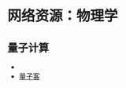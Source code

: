 # 网络资源：物理学

## 量子计算

- [Shtetl-Optimized: The Blog of Scott Aaronson]: https://www.scottaaronson.com/blog/
- [量子客](https://www.qtumist.com/)
